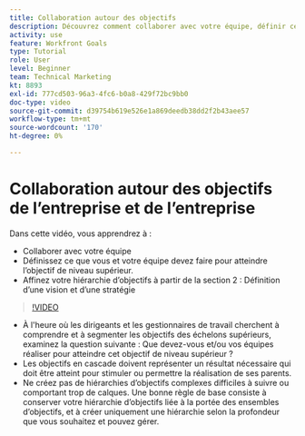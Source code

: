 ```yaml
---
title: Collaboration autour des objectifs
description: Découvrez comment collaborer avec votre équipe, définir ce que vous et votre équipe devez faire pour atteindre l’objectif de niveau supérieur et affiner votre hiérarchie d’objectifs.
activity: use
feature: Workfront Goals
type: Tutorial
role: User
level: Beginner
team: Technical Marketing
kt: 8893
exl-id: 777cd503-96a3-4fc6-b0a8-429f72bc9bb0
doc-type: video
source-git-commit: d39754b619e526e1a869deedb38dd2f2b43aee57
workflow-type: tm+mt
source-wordcount: '170'
ht-degree: 0%

---
```


# Collaboration autour des objectifs de l’entreprise et de l’entreprise

Dans cette vidéo, vous apprendrez à :

* Collaborer avec votre équipe
* Définissez ce que vous et votre équipe devez faire pour atteindre l’objectif de niveau supérieur.
* Affinez votre hiérarchie d’objectifs à partir de la section 2 : Définition d’une vision et d’une stratégie

>[!VIDEO](https://video.tv.adobe.com/v/335187/?quality=12)

<!--
Pro-tips graphic
-->

* À l&#39;heure où les dirigeants et les gestionnaires de travail cherchent à comprendre et à segmenter les objectifs des échelons supérieurs, examinez la question suivante : Que devez-vous et/ou vos équipes réaliser pour atteindre cet objectif de niveau supérieur ?
* Les objectifs en cascade doivent représenter un résultat nécessaire qui doit être atteint pour stimuler ou permettre la réalisation de ses parents.
* Ne créez pas de hiérarchies d’objectifs complexes difficiles à suivre ou comportant trop de calques. Une bonne règle de base consiste à conserver votre hiérarchie d’objectifs liée à la portée des ensembles d’objectifs, et à créer uniquement une hiérarchie selon la profondeur que vous souhaitez et pouvez gérer.
